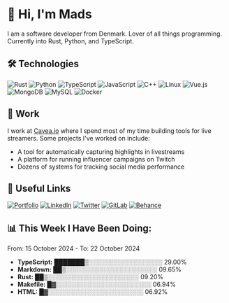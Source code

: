 # 👋 Hi, I'm Mads

I am a software developer from Denmark. Lover of all things programming. Currently into Rust, Python, and TypeScript.

## 🛠 Technologies
![Rust](https://img.shields.io/badge/rust-black?logo=rust&logoColor=white&style=for-the-badge)
![Python](https://img.shields.io/badge/python-blue?logo=python&logoColor=white&style=for-the-badge)
![TypeScript](https://img.shields.io/badge/typescript-blue?logo=typescript&logoColor=white&style=for-the-badge)
![JavaScript](https://img.shields.io/badge/javascript-yellow?logo=javascript&logoColor=white&style=for-the-badge)
![C++](https://img.shields.io/badge/c++-blue?logo=cplusplus&logoColor=white&style=for-the-badge)
![Linux](https://img.shields.io/badge/linux-black?logo=linux&logoColor=white&style=for-the-badge)
![Vue.js](https://img.shields.io/badge/vue.js-green?logo=vuedotjs&logoColor=white&style=for-the-badge)
![MongoDB](https://img.shields.io/badge/mongodb-green?logo=mongodb&logoColor=white&style=for-the-badge)
![MySQL](https://img.shields.io/badge/mysql-blue?logo=mysql&logoColor=white&style=for-the-badge)
![Docker](https://img.shields.io/badge/docker-blue?logo=docker&logoColor=white&style=for-the-badge)

## 🏢 Work
I work at [Cavea.io](https://cavea.io) where I spend most of my time building tools for live streamers. Some projects I've worked on include:
- A tool for automatically capturing highlights in livestreams
- A platform for running influencer campaigns on Twitch
- Dozens of systems for tracking social media performance

## 🔗 Useful Links
[![Portfolio](https://img.shields.io/badge/Portfolio-black?logo=portfolio&logoColor=white&style=for-the-badge)](your-portfolio-link)
[![LinkedIn](https://img.shields.io/badge/LinkedIn-blue?logo=linkedin&logoColor=white&style=for-the-badge)](your-linkedin-link)
[![Twitter](https://img.shields.io/badge/Twitter-blue?logo=twitter&logoColor=white&style=for-the-badge)](your-twitter-link)
[![GitLab](https://img.shields.io/badge/GitLab-orange?logo=gitlab&logoColor=white&style=for-the-badge)](your-gitlab-link)
[![Behance](https://img.shields.io/badge/Behance-blue?logo=behance&logoColor=white&style=for-the-badge)](your-behance-link)

## 📊 This Week I Have Been Doing:
From: 15 October 2024 - To: 22 October 2024
- **TypeScript:** ███████▒░░░░░░░░░░░░░░░░░ 29.00%
- **Markdown:** ██▒░░░░░░░░░░░░░░░░░░░░░ 09.65%
- **Rust:** ██▒░░░░░░░░░░░░░░░░░░░░░ 09.20%
- **Makefile:** █▓░░░░░░░░░░░░░░░░░░░░░░ 06.94%
- **HTML:** █▓░░░░░░░░░░░░░░░░░░░░░░ 06.92%
